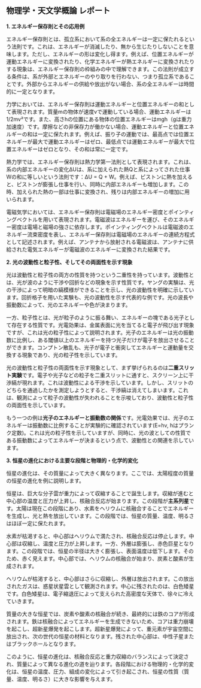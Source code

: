 ## 物理学・天文学概論 レポート

**1. エネルギー保存則とその応用例**

エネルギー保存則とは、孤立系において系の全エネルギーは一定に保たれるという法則です。これは、エネルギーが消滅したり、無から生じたりしないことを意味します。ただし、エネルギーの形は変化し得ます。例えば、位置エネルギーが運動エネルギーに変換されたり、化学エネルギーが熱エネルギーに変換されたりする現象は、エネルギー保存則の枠組みの中で理解できます。この法則が成立する条件は、系が外部とエネルギーのやり取りを行わない、つまり孤立系であることです。外部からエネルギーの供給や放出がない場合、系の全エネルギーは時間的に一定となります。

力学においては、エネルギー保存則は運動エネルギーと位置エネルギーの和として表現されます。質量mの物体が速度vで運動している場合、運動エネルギーは1/2mv²です。また、高さhの位置にある物体の位置エネルギーはmgh（gは重力加速度）です。摩擦などの非保存力が働かない場合、運動エネルギーと位置エネルギーの和は一定に保たれます。例えば、振り子の運動では、最高点では位置エネルギーが最大で運動エネルギーはゼロ、最低点では運動エネルギーが最大で位置エネルギーはゼロとなり、その和は常に一定です。

熱力学では、エネルギー保存則は熱力学第一法則として表現されます。これは、系の内部エネルギーの変化ΔUは、系に加えられた熱Qと系によってされた仕事Wの和に等しいという法則です：ΔU = Q + W。例えば、ピストンに熱を加えると、ピストンが膨張し仕事を行い、同時に内部エネルギーも増加します。この時、加えられた熱の一部は仕事に変換され、残りは内部エネルギーの増加に用いられます。

電磁気学においては、エネルギー保存則は電磁場のエネルギー密度とポインティングベクトルを用いて表現されます。電磁波はエネルギーを運び、そのエネルギー密度は電場と磁場の強さに依存します。ポインティングベクトルは電磁波のエネルギー流束密度を表し、エネルギー保存則は電磁場のエネルギーの連続方程式として記述されます。例えば、アンテナから放射される電磁波は、アンテナに供給された電気エネルギーが電磁波のエネルギーに変換された結果です。


**2. 光の波動性と粒子性、そしてその両面性を示す現象**

光は波動性と粒子性の両方の性質を持つという二重性を持っています。波動性とは、光が波のように干渉や回折などの現象を示す性質です。ヤングの実験は、光の干渉によって明暗の縞模様ができることを示し、光の波動性を明確に示しています。回折格子を用いた実験も、光の波動性を示す代表的な例です。光の波長や振動数によって、光のエネルギーや色が決まります。

一方、粒子性とは、光が粒子のように振る舞い、エネルギーの塊である光子として存在する性質です。光電効果は、金属表面に光を当てると電子が飛び出す現象ですが、これは光の粒子性によって説明されます。光子のエネルギーは光の振動数に比例し、ある閾値以上のエネルギーを持つ光子だけが電子を放出させることができます。コンプトン散乱も、光子が電子と衝突してエネルギーと運動量を交換する現象であり、光の粒子性を示しています。

光の波動性と粒子性の両面性を示す現象として、まず挙げられるのは**二重スリット実験**です。電子や光子などの粒子を二重スリットに通すと、スクリーン上に干渉縞が現れます。これは波動性による干渉を示しています。しかし、スリットのどちらを通過したかを測定しようとすると、干渉縞は消えてしまいます。これは、観測によって粒子の波動性が失われることを示唆しており、波動性と粒子性の両面性を示しています。

もう一つの例は**光子のエネルギーと振動数の関係**です。光電効果では、光子のエネルギーは振動数に比例することが実験的に確認されています(E=hv, hはプランク定数)。これは光の粒子性を示していますが、同時に、光の波としての性質である振動数によってエネルギーが決まるという点で、波動性との関連を示しています。


**3. 恒星の進化における主要な段階と物理的・化学的変化**

恒星の進化は、その質量によって大きく異なります。ここでは、太陽程度の質量の恒星の進化を例に説明します。

恒星は、巨大な分子雲が重力によって収縮することで誕生します。収縮が進むと中心部の温度と圧力が上昇し、核融合反応が始まります。この段階が**主系列星**です。太陽は現在この段階にあり、水素をヘリウムに核融合することでエネルギーを生成し、光と熱を放出しています。この段階では、恒星の質量、温度、明るさはほぼ一定に保たれます。

水素が枯渇すると、中心部はヘリウムで満たされ、核融合反応は停止します。中心部は収縮し、温度と圧力が上昇します。一方、外層は膨張し、赤色巨星となります。この段階では、恒星の半径は大きく膨張し、表面温度は低下します。そのため、赤く見えます。中心部では、ヘリウムの核融合が始まり、炭素と酸素が生成されます。

ヘリウムが枯渇すると、中心部はさらに収縮し、外層は放出されます。この放出されたガスは、惑星状星雲として観測されます。中心に残されたのは、白色矮星です。白色矮星は、電子縮退圧によって支えられた高密度な天体で、徐々に冷えていきます。

質量の大きな恒星では、炭素や酸素の核融合が続き、最終的には鉄のコアが形成されます。鉄は核融合によってエネルギーを生成できないため、コアは重力崩壊を起こし、超新星爆発を起こします。超新星爆発によって、重元素が宇宙空間に放出され、次の世代の恒星の材料となります。残された中心部は、中性子星またはブラックホールとなります。

このように、恒星の進化は、核融合反応と重力収縮のバランスによって決定され、質量によって異なる進化の道を辿ります。各段階における物理的・化学的変化は、恒星の温度、圧力、組成の変化によって引き起こされ、恒星の性質（質量、温度、明るさ）に大きな影響を与えます。
